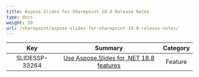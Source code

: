 ```yaml
---
title: Aspose.Slides for Sharepoint 18.8 Release Notes
type: docs
weight: 50
url: /sharepoint/aspose-slides-for-sharepoint-18-8-release-notes/
---
```


|**Key** |**Summary** |**Category** |
| :-: | :-: | :-: |
|SLIDESSP-33264|[Use Aspose.Slides for .NET 18.8 features](https://docs.aspose.com/display/slidesnet/Aspose.Slides+for+.NET+18.8+Release+Notes)|Feature|

